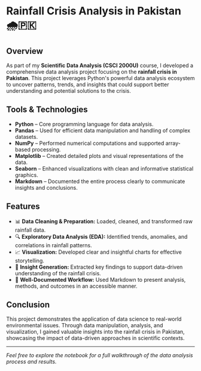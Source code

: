 # Rainfall Crisis Analysis in Pakistan 🌧️🇵🇰

## Overview

As part of my **Scientific Data Analysis (CSCI 2000U)** course, I developed a comprehensive data analysis project focusing on the **rainfall crisis in Pakistan**. This project leverages Python's powerful data analysis ecosystem to uncover patterns, trends, and insights that could support better understanding and potential solutions to the crisis.

## Tools & Technologies

- **Python** – Core programming language for data analysis.
- **Pandas** – Used for efficient data manipulation and handling of complex datasets.
- **NumPy** – Performed numerical computations and supported array-based processing.
- **Matplotlib** – Created detailed plots and visual representations of the data.
- **Seaborn** – Enhanced visualizations with clean and informative statistical graphics.
- **Markdown** – Documented the entire process clearly to communicate insights and conclusions.

## Features

- 📊 **Data Cleaning & Preparation:** Loaded, cleaned, and transformed raw rainfall data.
- 🔍 **Exploratory Data Analysis (EDA):** Identified trends, anomalies, and correlations in rainfall patterns.
- 📈 **Visualization:** Developed clear and insightful charts for effective storytelling.
- 🧠 **Insight Generation:** Extracted key findings to support data-driven understanding of the rainfall crisis.
- 📝 **Well-Documented Workflow:** Used Markdown to present analysis, methods, and outcomes in an accessible manner.

## Conclusion

This project demonstrates the application of data science to real-world environmental issues. Through data manipulation, analysis, and visualization, I gained valuable insights into the rainfall crisis in Pakistan, showcasing the impact of data-driven approaches in scientific contexts.

---

*Feel free to explore the notebook for a full walkthrough of the data analysis process and results.*

